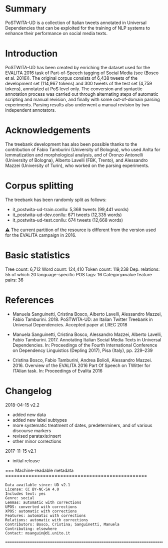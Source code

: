 # Summary

PoSTWITA-UD is a collection of Italian tweets annotated in Universal Dependencies that can be exploited for the training of NLP systems to enhance their performance on social media texts.


# Introduction

PoSTWITA-UD has been created by enriching the dataset used for the EVALITA 2016 task of Part-of-Speech tagging of Social Media (see (Bosco et al. 2016)).
The original corpus consists of 6,438 tweets of the development set (114,967 tokens) and 300 tweets of the test set (4,759 tokens), annotated at PoS level only. 
The conversion and syntactic annotation process was carried out through alternating steps of automatic scripting and manual revision, and finally with some out-of-domain parsing experiments. Parsing results also underwent a manual revision by two independent annotators.


# Acknowledgements

The treebank development has also been possible thanks to the contribution of Fabio Tamburini (University of Bologna), who used AnIta for lemmatization and morphological analysis, and of Oronzo Antonelli (University of Bologna), Alberto Lavelli (FBK, Trento), and Alessandro Mazzei (University of Turin), who worked on the parsing experiments.


# Corpus splitting

The treebank has been randomly split as follows:
* it_postwita-ud-train.conllu: 5,368 tweets (99,441 words)
* it_postwita-ud-dev.conllu: 671 tweets (12,335 words)
* it_postwita-ud-test.conllu: 674 tweets (12,668 words)

:warning: The current partition of the resource is different from the version used for the EVALITA campaign in 2016.


# Basic statistics

Tree count: 6,712
Word count: 124,410
Token count: 119,238
Dep. relations: 55 of which 20 language-specific
POS tags: 16
Category=value feature pairs: 36


# References

* Manuela Sanguinetti, Cristina Bosco, Alberto Lavelli, Alessandro Mazzei, Fabio Tamburini. 2018. PoSTWITA-UD: an Italian Twitter Treebank in Universal Dependencies. Accepted paper at LREC 2018

* Manuela Sanguinetti, Cristina Bosco, Alessandro Mazzei, Alberto Lavelli, Fabio Tamburini. 2017. Annotating Italian Social Media Texts in Universal Dependencies. In: Proceedings of the Fourth International Conference on Dependency Linguistics (Depling 2017), Pisa (Italy), pp. 229–239

* Cristina Bosco, Fabio Tamburini, Andrea Bolioli, Alessandro Mazzei. 2016. Overview of the EVALITA 2016 Part Of Speech on TWitter for ITAlian task. In: Proceedings of Evalita 2016

# Changelog

2018-04-15 v2.2 
* added new data
* added new label subtypes		
* more systematic treatment of dates, predeterminers, and of various discourse markers
* revised parataxis:insert
* other minor corrections

2017-11-15 v2.1
* initial release


=== Machine-readable metadata =================================================

```
Data available since: UD v2.1
License: CC BY-NC-SA 4.0
Includes text: yes
Genre: social
Lemmas: automatic with corrections
UPOS: converted with corrections
XPOS: automatic with corrections
Features: automatic with corrections
Relations: automatic with corrections
Contributors: Bosco, Cristina; Sanguinetti, Manuela
Contributing: elsewhere
Contact: msanguin@di.unito.it

===============================================================================
```
